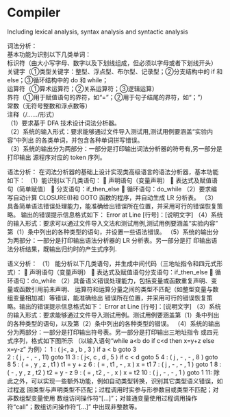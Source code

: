 # Compiler
Including lexical analysis, syntax analysis and syntactic analysis

词法分析：  
基本功能为识别以下几类单词：  
   标识符（由大小写字母、数字以及下划线组成，但必须以字母或者下划线开头）  
   关键字（①类型关键字：整型、浮点型、布尔型、记录型；②分支结构中的 if 和 else；③循环结构中的 do 和 while；  
   运算符（①算术运算符；②关系运算符；③逻辑运算）  
   界符（①用于赋值语句的界符，如“=”；②用于句子结尾的界符，如“；”）  
   常数（无符号整数和浮点数等）  
   注释（/*……*/形式）  
 （1）要求基于 DFA 技术设计词法分析器。  
 （2）系统的输入形式：要求能够通过文件导入测试用,测试用例要涵盖“实验内容”中列出 的各类单词，并包含各种单词拼写错误。   
 （3）系统的输出分为两部分：一部分是打印输出词法分析器的符号有,另一部分是打印输出 源程序对应的 token 序列。  

语法分析： 
在词法分析器的基础上设计实现类高级语言的语法分析器，基本功能如下： 
（1）能识别以下几类语句：  
    声明语句（变量声明）  
    表达式及赋值语句（简单赋值）  
    分支语句：if_then_else  
    循环语句：do_while 
（2）要求编写自动计算 CLOSURE(I)和 GOTO 函数的程序，并自动生成 LR 分析表。
（3）具备简单语法错误处理能力，能准确给出错误所在位置，并采用可行的错误恢复策略。 输出的错误提示信息格式如下： Error at Line [行号]：[说明文字]
（4）系统的输入形式：要求可以通过文件导入文法和测试用例,测试用例要涵盖“实验内容” 第（1）条中列出的各种类型的语句，并设置一些语法错误。 
（5）系统的输出分为两部分：一部分是打印输出语法分析器的 LR 分析表。另一部分是打 印输出语法分析结果，既输出归约时的产生式序列.

语义分析： 
（1） 能分析以下几类语句，并生成中间代码（三地址指令和四元式形式）：  
    声明语句（变量声明）  
    表达式及赋值语句分支语句：if_then_else  
    循环语句：do_while 
（2）具备语义错误处理能力，包括变量或函数重复声明、变量或函数引用前未声明、 运算符和运算分量之间的类型不匹配（如整型变量与数组变量相加减）等错误，能准确给出 错误所在位置，并采用可行的错误恢复策略。输出的错误提示信息格式如下： Error at Line [行号]：[说明文字] 
（3）系统的输入形式：要求能够通过文件导入测试用例。测试用例要涵盖第（1）条中列出 的各种类型的语句，以及第（2）条中列出的各种类型的错误。 
（4）系统的输出分为两部分：一部分是打印输出符号表。另一部分是打印输出三地址指令 或四元式序列，格式如下图所示
      （以输入语句“while a<b do if c<d then x=y+z else x=y-z” 为例）：
      1 : ( j<, a , b , 3 ) if a < b goto 3   
      2 : ( j , - , - , 11) goto 11 
      3 : ( j<, c , d , 5 ) if c < d goto 5 
      4 : ( j , - , - , 8 ) goto 8 
      5 : ( + , y , z , t1 ) t1 = y + z 
      6 : ( = , t1 , - , x ) x = t1 
      7 : ( j , - , - , 1 ) goto 1 
      8 : ( - , y , z , t2 ) t2 = y - z 
      9 : ( = , t2 , - , x ) x = t2 
      10 : ( j , - , - , 1 ) goto 1 
      11: 
除此之外，可以实现一些额外功能，例如自动类型转换，识别其它类型语义错误，如过程返 回类型与声明类型不匹配；过程调用时实参与形参数目或类型不匹配；对非数组型变量使用 数组访问操作符“[…]”；对普通变量使用过程调用操作符“call”；数组访问操作符“[…]” 中出现非整数等。
